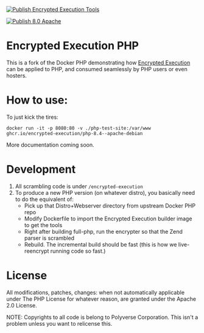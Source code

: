 
[![Publish Encrypted Execution Tools](https://github.com/encrypted-execution/php/actions/workflows/build-tools-publish.yml/badge.svg)](https://github.com/encrypted-execution/php/actions/workflows/build-tools-publish.yml)

[![Publish 8.0 Apache](https://github.com/encrypted-execution/php/actions/workflows/8.0-apache-publish.yml/badge.svg)](https://github.com/encrypted-execution/php/actions/workflows/8.4-apache-publish.yml)

# Encrypted Execution PHP

This is a fork of the Docker PHP demonstrating how [Encrypted Execution](https://encrypted-execution.com) can be applied to PHP, and consumed seamlessly by PHP users or even hosters.

# How to use:

To just kick the tires:
```
docker run -it -p 8080:80 -v ./php-test-site:/var/www ghcr.io/encrypted-execution/php-8.4--apache-debian  
```

More documentation coming soon.

# Development

1. All scrambling code is under `/encrypted-execution`
2. To produce a new PHP version (on whatever distro), you basically need to do the equivalent of:
    * Pick up that Distro+Webserver directory from upstream Docker PHP repo
    * Modify Dockerfile to import the Encrypted Execution builder image to get the tools
    * Right after building full-php, run the encrypter so that the Zend parser is scrambled
    * Rebuild. The incremental build should be fast (this is how we live-reencrypt running code so fast.)

# License

All modifications, patches, changes: when not automatically applicable under The PHP License for whatever reason, are granted under the Apache 2.0 License.

NOTE: Copyrights to all code is belong to Polyverse Corporation. This isn't a problem unless you want to relicense this.
